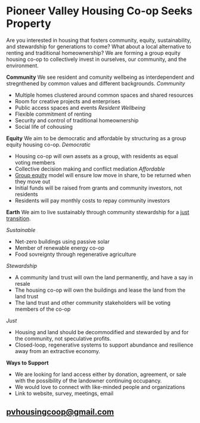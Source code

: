 # Pioneer Valley Housing Co-op Seeks Property 

Are you interested in housing that fosters community, equity, sustainability, and stewardship for generations to come? What about a local alternative to renting and traditional homeownership? We are forming a group equity housing co-op to collectively invest in ourselves, our community, and the environment.

**Community** We see resident and comunity wellbeing as interdependent and stregnthened by common values and different backgrounds.
*Community*
* Multiple homes clustered around common spaces and shared resources  
* Room for creative projects and enterprises
* Public access spaces and events
*Resident Wellbeing*
* Flexible commitment of renting
* Security and control of traditional homeownership
* Social life of cohousing 

**Equity** We aim to be democratic and affordable by structuring as a group equity housing co-op. 
*Democratic*
* Housing co-op will own assets as a group, with residents as equal voting members
* Collective decision making and conflict mediation
*Affordable* 
* [Group equity](https://www.nasco.coop/development/handbook/equity) model will ensure low move in share, to be returned when they move out
* Initial funds will be raised from grants and community investors, not residents
* Residents will pay monthly costs to repay community investors

**Earth** We aim to live sustainably through community stewardship for a [just transition](https://movementgeneration.org/wp-content/uploads/2016/11/JT_booklet_English_SPREADs_web.pdf). 

*Sustainable*
* Net-zero buildings using passive solar 
* Member of renewable energy co-op
* Food sovreignty through regenerative agriculture 

*Stewardship*
* A community land trust will own the land permanently, and have a say in resale
* The housing co-op will own the buildings and lease the land from the land trust
* The land trust and other community stakeholders will be voting members of the co-op 

*Just*
* Housing and land should be decommodified and stewarded by and for the community, not speculative profits.
* Closed-loop, regenerative systems to support abundance and resilience away from an extractive economy.

**Ways to Support**
* We are looking for land access either by donation, agreement, or sale with the possibility of the landowner continuing occupancy. 
* We would love to connect with like-minded people and organizations
* Link to website, survey, meetings, email 

## [pvhousingcoop@gmail.com](pvhousingcoop@gmail.com)
